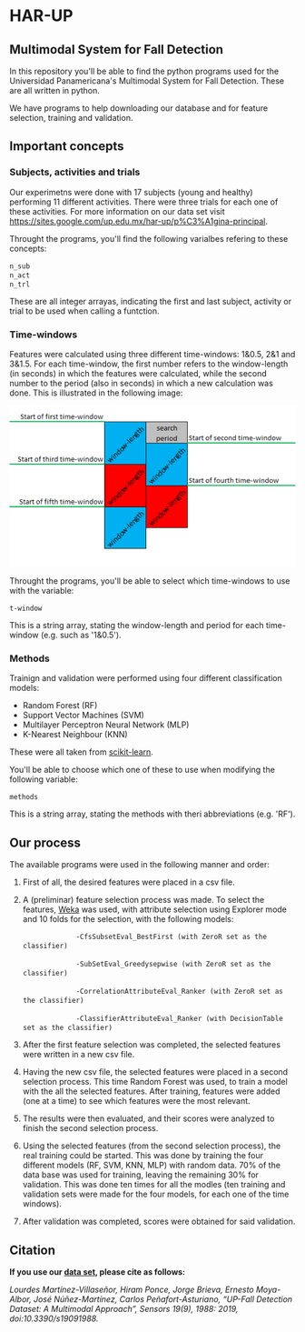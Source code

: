 # HAR-UP
## Multimodal System for Fall Detection

In this repository you'll be able to find the python programs used for the Universidad Panamericana's Multimodal System for Fall Detection.
 These are all written  in python.
 
We have programs to help downloading our database and for feature selection, training and validation.


## Important concepts


### Subjects, activities and trials


Our experimetns were done with 17 subjects (young and healthy) performing 11 different activities. There were three trials for each one of these activities. For more information on our data set visit https://sites.google.com/up.edu.mx/har-up/p%C3%A1gina-principal.


Throught the programs, you'll find the following varialbes refering to these concepts:

    n_sub
    n_act
    n_trl


These are all integer arrayas, indicating the first and last subject, activity or trial to be used when calling a funtction.

### Time-windows


Features were calculated using three different time-windows: 1&0.5, 2&1 and 3&1.5. For each time-window, the first number refers to the window-length (in seconds) in which the features were calculated, while the second number to the period (also in seconds) in which a new calculation was done. This is illustrated in the following image:

![](twnd.png)


Throught the programs, you'll be able to select which time-windows to use with the variable:

    t-window

This is a string array, stating the window-length and period for each time-window (e.g. such as '1&0.5').

### Methods


Trainign and validation were performed using four different classification models:

 - Random Forest (RF)
 - Support Vector Machines (SVM)
 - Multilayer Perceptron Neural Network (MLP)
 - K-Nearest Neighbour (KNN)

These were all taken from [scikit-learn](https://scikit-learn.org/stable/).


You'll be able to choose which one of these to use when modifying the following variable:


    methods

This is a string array, stating the methods with theri abbreviations (e.g. 'RF').

## Our process

The available programs were used in the following manner and order:

1. First of all, the desired features were placed in a csv file.

2. A (preliminar) feature selection process was made. To select the features, [Weka](https://www.cs.waikato.ac.nz/~ml/weka/index.html) was used, with attribute selection using Explorer mode and 10 folds for the selection, with the following models:

					-CfsSubsetEval_BestFirst (with ZeroR set as the classifier)
					
					-SubSetEval_Greedysepwise (with ZeroR set as the classifier)
					
					-CorrelationAttributeEval_Ranker (with ZeroR set as the classifier)
					
					-ClassifierAttributeEval_Ranker (with DecisionTable set as the classifier)
     
3. After the first feature selection was completed, the selected features were written in a new csv file.

4. Having the new csv file, the selected features were placed in a second selection process. This time Random Forest was used, to train a model with the all the selected features. After training, features were added (one at a time) to see which features were the most relevant.

5. The results were then evaluated, and their scores were analyzed to finish the second selection process.

6. Using the selected features (from the second selection process), the real training could be started. This was done by training the four different models (RF, SVM, KNN, MLP) with random data. 70% of the data base was used for training, leaving the remaining 30% for validation. This was done ten times for all the modles (ten training and validation sets were made for the four models, for each one of the time windows). 

7. After validation was completed, scores were obtained for said validation.


## Citation

**If you use our [data set](https://sites.google.com/up.edu.mx/har-up/p%C3%A1gina-principal), please cite as follows:**

*Lourdes Martínez-Villaseñor, Hiram Ponce, Jorge Brieva, Ernesto Moya-Albor, José Núñez-Martínez, Carlos Peñafort-Asturiano, “UP-Fall Detection Dataset: A Multimodal Approach”, Sensors 19(9), 1988: 2019, doi:10.3390/s19091988.*
